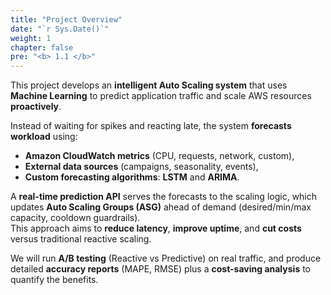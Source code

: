 ```yaml
---
title: "Project Overview"
date: "`r Sys.Date()`"
weight: 1
chapter: false
pre: "<b> 1.1 </b>"
---
```


This project develops an **intelligent Auto Scaling system** that uses **Machine Learning** to predict application traffic and scale AWS resources **proactively**.

Instead of waiting for spikes and reacting late, the system **forecasts workload** using:
- **Amazon CloudWatch metrics** (CPU, requests, network, custom),
- **External data sources** (campaigns, seasonality, events),
- **Custom forecasting algorithms**: **LSTM** and **ARIMA**.

A **real-time prediction API** serves the forecasts to the scaling logic, which updates **Auto Scaling Groups (ASG)** ahead of demand (desired/min/max capacity, cooldown guardrails).  
This approach aims to **reduce latency**, **improve uptime**, and **cut costs** versus traditional reactive scaling.

We will run **A/B testing** (Reactive vs Predictive) on real traffic, and produce detailed **accuracy reports** (MAPE, RMSE) plus a **cost-saving analysis** to quantify the benefits.
